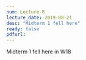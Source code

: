 ```yaml
---
num: Lecture 8
lecture_date: 2019-08-21
desc: "Midterm 1 fell here"
ready: false
pdfurl:
---
```


Midterm 1 fell here in W18
